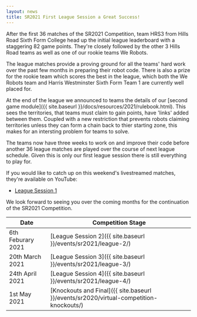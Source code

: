 ```yaml
---
layout: news
title: SR2021 First League Session a Great Success!
---
```


After the first 36 matches of the SR2021 Competition, team HRS3 from
Hills Road Sixth Form College head up the initial league leaderboard with a
staggering 82 game points. They're closely followed by the other 3 Hills Road
teams as well as one of our rookie teams We Robots.

The league matches provide a proving ground for all the teams' hard work over
the past few months in preparing their robot code. There is also a prize for the
rookie team which scores the best in the league, which both the We Robots team
and Harris Westminster Sixth Form Team 1 are currently well placed for.

At the end of the league we announced to teams the details of our
[second game module]({{ site.baseurl }}/docs/resources/2021/rulebook.html).
This sees the territories, that teams must claim to gain points,
have 'links' added between them. Coupled with a new restriction that prevents
robots claiming territories unless they can form a chain back to thier starting
zone, this makes for an intersting problem for teams to solve.

The teams now have three weeks to work on and improve their code before another
36 league matches are played over the course of next league schedule. Given this is
only our first league session there is still everything to play for.

If you would like to catch up on this weekend's livestreamed matches, they're
available on YouTube:

* [League Session 1](https://www.youtube.com/watch?v=cAvk-nfTUis)

We look forward to seeing you over the coming months for the continuation of
the SR2021 Competition.

| Date              | Competition Stage                                                                     |
|-------------------|---------------------------------------------------------------------------------------|
| 6th Feburary 2021 | [League Session 2]({{ site.baseurl }}/events/sr2021/league-2/)                        |
| 20th March 2021   | [League Session 3]({{ site.baseurl }}/events/sr2021/league-3/)                        |
| 24th April 2021   | [League Session 4]({{ site.baseurl }}/events/sr2021/league-4/)                        |
| 1st May 2021      | [Knockouts and Final]({{ site.baseurl }}/events/sr2020/virtual-competition-knockouts/)|
